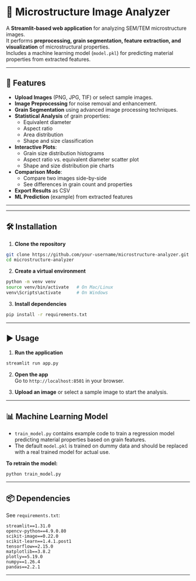 # 🧊 Microstructure Image Analyzer

A **Streamlit-based web application** for analyzing SEM/TEM microstructure images.  
It performs **preprocessing, grain segmentation, feature extraction, and visualization** of microstructural properties.  
Includes a machine learning model (`model.pkl`) for predicting material properties from extracted features.

---

## 🚀 Features

- **Upload Images** (PNG, JPG, TIF) or select sample images.
- **Image Preprocessing** for noise removal and enhancement.
- **Grain Segmentation** using advanced image processing techniques.
- **Statistical Analysis** of grain properties:
  - Equivalent diameter
  - Aspect ratio
  - Area distribution
  - Shape and size classification
- **Interactive Plots**:
  - Grain size distribution histograms
  - Aspect ratio vs. equivalent diameter scatter plot
  - Shape and size distribution pie charts
- **Comparison Mode**:
  - Compare two images side-by-side
  - See differences in grain count and properties
- **Export Results** as CSV
- **ML Prediction** (example) from extracted features

---

---

## 🛠 Installation

1. **Clone the repository**
```bash
git clone https://github.com/your-username/microstructure-analyzer.git
cd microstructure-analyzer
```

2. **Create a virtual environment**
```bash
python -m venv venv
source venv/bin/activate   # On Mac/Linux
venv\Scripts\activate      # On Windows
```

3. **Install dependencies**
```bash
pip install -r requirements.txt
```

---

## ▶ Usage

1. **Run the application**
```bash
streamlit run app.py
```

2. **Open the app**  
Go to `http://localhost:8501` in your browser.

3. **Upload an image** or select a sample image to start the analysis.

---
 
## 📊 Machine Learning Model

- `train_model.py` contains example code to train a regression model predicting material properties based on grain features.
- The default `model.pkl` is trained on dummy data and should be replaced with a real trained model for actual use.

**To retrain the model:**
```
python train_model.py
```

---

## 📦 Dependencies

See `requirements.txt`:
```
streamlit==1.31.0
opencv-python==4.9.0.80
scikit-image==0.22.0
scikit-learn==1.4.1.post1
tensorflow==2.15.0
matplotlib==3.8.2
plotly==5.19.0
numpy==1.26.4
pandas==2.2.1
```

---


